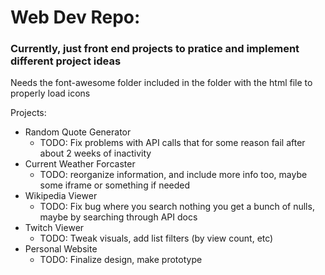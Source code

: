 # Web Dev Repo:
### Currently, just front end projects to pratice and implement different project ideas
Needs the font-awesome folder included in the folder with the html file to properly load icons

Projects:
- Random Quote Generator
  - TODO: Fix problems with API calls that for some reason fail after about 2 weeks of inactivity
- Current Weather Forcaster
  - TODO: reorganize information, and include more info too, maybe some iframe or something if needed
- Wikipedia Viewer
  - TODO: Fix bug where you search nothing you get a bunch of nulls, maybe by searching through API docs
- Twitch Viewer
  - TODO: Tweak visuals, add list filters (by view count, etc)
- Personal Website
  - TODO: Finalize design, make prototype
